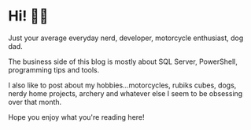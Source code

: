 # Hi! 🙋‍♂️

Just your average everyday nerd, developer, motorcycle enthusiast, dog dad.

The business side of this blog is mostly about SQL Server, PowerShell, programming tips and tools.

I also like to post about my hobbies...motorcycles, rubiks cubes, dogs, nerdy home projects, archery and whatever else I seem to be obsessing over that month.

Hope you enjoy what you're reading here!